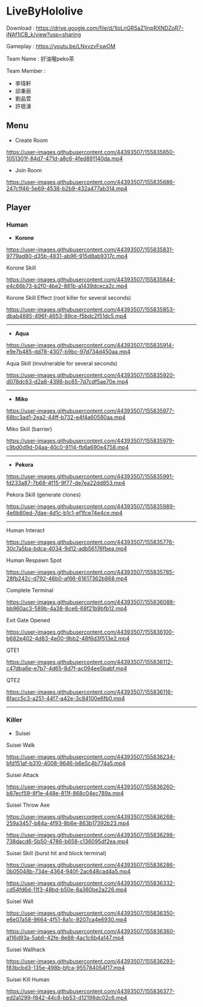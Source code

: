 # LiveByHololive

Download : https://drive.google.com/file/d/1loLnGRSaZ1jnpRXNDZoR7-jNAf1iCB_k/view?usp=sharing

Gameplay : https://youtu.be/LNxvzvFswOM

Team Name : 好油喔peko茶

Team Member :
- 李瑋軒
- 邱秉辰
- 劉品萱
- 許珉濠

## Menu

* Create Room

https://user-images.githubusercontent.com/44393507/155835650-1051301f-84d7-471d-a8c6-4fed891140da.mp4

* Join Room

https://user-images.githubusercontent.com/44393507/155835686-247c1f46-5e69-4538-b2b9-432a477ab314.mp4

## Player

### Human

* **Korone**

https://user-images.githubusercontent.com/44393507/155835831-9779ad80-d35b-4831-ab96-915d8ab9317c.mp4

Korone Skill

https://user-images.githubusercontent.com/44393507/155835844-e4c66b73-b2f0-4be2-861b-a1439dceca2c.mp4

Korone Skill Effect (root killer for several seconds)

https://user-images.githubusercontent.com/44393507/155835853-dbab4885-496f-4653-89ce-f5bdc2f51dc5.mp4


---

* **Aqua**

https://user-images.githubusercontent.com/44393507/155835914-e9e7b485-dd78-4307-b9bc-97d734d450aa.mp4

Aqua Skill (invulnerable for several seconds)

https://user-images.githubusercontent.com/44393507/155835920-d078dc63-d2a8-4398-bc65-7d7cdf5ae70e.mp4


---

* **Miko**

https://user-images.githubusercontent.com/44393507/155835977-68bc3ad1-2ea2-44ff-b732-e4f4a60580aa.mp4

Miko Skill (barrier)

https://user-images.githubusercontent.com/44393507/155835979-c9bd0d9d-04aa-40c0-9114-fb6a690e4758.mp4


---

* **Pekora**

https://user-images.githubusercontent.com/44393507/155835991-fd233a87-7b68-4f15-9f77-de7ea22dd853.mp4

Pekora Skill (generate clones)

https://user-images.githubusercontent.com/44393507/155835989-4e6b80ed-7dae-4d1c-b1c1-ef1fce74e4ce.mp4

---

Human Interact

https://user-images.githubusercontent.com/44393507/155835776-30c7a5ba-bdca-4034-9d12-adb56176fbea.mp4

Human Respawn Spot

https://user-images.githubusercontent.com/44393507/155835785-28fb242c-d792-46b0-af66-61617362b868.mp4

Complete Terminal

https://user-images.githubusercontent.com/44393507/155836088-bb960ac3-589b-4a38-8ce6-68f21b9bfb12.mp4

Exit Gate Opened

https://user-images.githubusercontent.com/44393507/155836100-b682e402-4d83-4e00-9bb2-48f6d3f513e2.mp4

QTE1

https://user-images.githubusercontent.com/44393507/155836112-c47dba6e-e7b7-4d65-8d7f-ac094ee5babf.mp4

QTE2

https://user-images.githubusercontent.com/44393507/155836116-6facc5c3-a251-44f7-a42e-3c84100e6fb0.mp4

---

### Killer

* Suisei

Suisei Walk

https://user-images.githubusercontent.com/44393507/155836234-bfd151af-b310-4008-9646-b6e5c4b774a5.mp4

Suisei Attack

https://user-images.githubusercontent.com/44393507/155836260-b87ecf59-8f1e-448e-811f-868c04ec789a.mp4

Suisei Throw Axe

https://user-images.githubusercontent.com/44393507/155836268-259a3457-b84a-4f93-8b6e-863b17392b23.mp4

https://user-images.githubusercontent.com/44393507/155836298-738dacd6-5b50-4786-b658-c136095df2ea.mp4

Suisei Skill (burst hit and block terminal)

https://user-images.githubusercontent.com/44393507/155836286-0b05048b-734e-4364-940f-2ac648cad4a5.mp4

https://user-images.githubusercontent.com/44393507/155836332-cd54fd6d-11f3-48bd-b50e-8a360be2a226.mp4

Suisei Wall

https://user-images.githubusercontent.com/44393507/155836350-e6e07a58-9664-4f51-8a1c-9207ca4e6930.mp4

https://user-images.githubusercontent.com/44393507/155836360-a116d93a-5ab6-42fe-8e88-4ac1c6b4a147.mp4

Suisei Wallhack

https://user-images.githubusercontent.com/44393507/155836293-f83bcbd3-135e-498b-bfca-955784054f17.mp4

Suisei Kill Human

https://user-images.githubusercontent.com/44393507/155836377-ed2a1299-f842-44c8-bb53-d12198dc02c6.mp4

